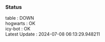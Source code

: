 ### Status


table : DOWN  
hogwarts : OK  
icy-bot : OK  
Latest Update : 2024-07-08 06:13:29.948211
